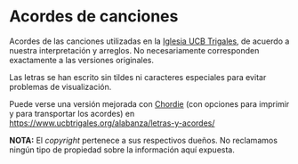 # Acordes de canciones
Acordes de las canciones utilizadas en la [Iglesia UCB Trigales](https://www.ucbtrigales.org), de acuerdo a nuestra interpretación y arreglos. No necesariamente corresponden exactamente a las versiones originales.

Las letras se han escrito sin tildes ni caracteres especiales para evitar problemas de visualización.

Puede verse una versión mejorada con [Chordie](http://www.chordie.com/) (con opciones para imprimir y para transportar los acordes) en https://www.ucbtrigales.org/alabanza/letras-y-acordes/

**NOTA:** El *copyright* pertenece a sus respectivos dueños. No reclamamos ningún tipo de propiedad sobre la información aquí expuesta.
